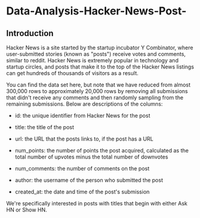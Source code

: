 # Data-Analysis-Hacker-News-Post-

## Introduction

Hacker News is a site started by the startup incubator Y Combinator, where user-submitted stories (known as "posts") receive votes and comments, similar to reddit. Hacker News is extremely popular in technology and startup circles, and posts that make it to the top of the Hacker News listings can get hundreds of thousands of visitors as a result.

You can find the data set here, but note that we have reduced from almost 300,000 rows to approximately 20,000 rows by removing all submissions that didn't receive any comments and then randomly sampling from the remaining submissions. Below are descriptions of the columns:

- id: the unique identifier from Hacker News for the post

- title: the title of the post

- url: the URL that the posts links to, if the post has a URL

- num_points: the number of points the post acquired, calculated as the total number of upvotes minus the total number of downvotes

- num_comments: the number of comments on the post

- author: the username of the person who submitted the post

- created_at: the date and time of the post's submission

We're specifically interested in posts with titles that begin with either Ask HN or Show HN.
